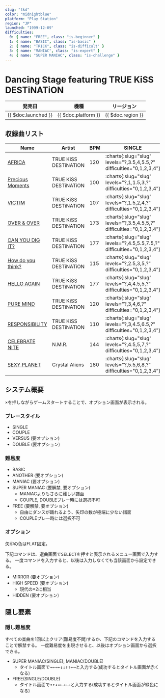 ```yaml
---
slug: "tkd"
color: "midnightblue"
platform: "Play Station"
region: "JP"
launched: "1999-12-09"
difficulties:
  0: { name: "FREE", class: "is-beginner" }
  1: { name: "BASIC", class: "is-basic" }
  2: { name: "TRICK", class: "is-difficult" }
  3: { name: "MANIAC", class: "is-expert" }
  4: { name: "SUPER MANIAC", class: "is-challenge" }
---
```


# Dancing Stage featuring TRUE KiSS DESTiNATiON

|発売日|機種|リージョン|
|------|----|---------|
|{{ $doc.launched }}|{{ $doc.platform }}|{{ $doc.region }}|

## 収録曲リスト

|Name|Artist|BPM|SINGLE|DOUBLE|COUPLE|
|----|------|---|------|------|------|
|[AFRICA](/songs/africa)|TRUE KiSS DESTiNATiON|120|:charts{:slug="slug" levels="?,3.5,4,5.5,?" difficulties="0,1,2,3,4"}|:charts{:slug="slug" levels="?,4,7.5,?" difficulties="0,1,2,3"}|:charts{:slug="slug" levels="3.5,4,5.5" difficulties="1,2,3"}|
|[Precious Moments](/songs/precious-moments)|TRUE KiSS DESTiNATiON|100|:charts{:slug="slug" levels="?,1,1.5,3,?" difficulties="0,1,2,3,4"}|:charts{:slug="slug" levels="?,2,3,?" difficulties="0,1,2,3"}|:charts{:slug="slug" levels="1,1.5,3" difficulties="1,2,3"}|
|[VICTIM](/songs/victim)|TRUE KiSS DESTiNATiON|107|:charts{:slug="slug" levels="?,1.5,2,4,?" difficulties="0,1,2,3,4"}|:charts{:slug="slug" levels="?,2.5,3.5,?" difficulties="0,1,2,3"}|:charts{:slug="slug" levels="1.5,2,4" difficulties="1,2,3"}|
|[OVER & OVER](/songs/over-over)|TRUE KiSS DESTiNATiON|173|:charts{:slug="slug" levels="?,3.5,4.5,5,?" difficulties="0,1,2,3,4"}|:charts{:slug="slug" levels="?,4.5,5.5,?" difficulties="0,1,2,3"}|:charts{:slug="slug" levels="3.5,4.5,5" difficulties="1,2,3"}|
|[CAN YOU DIG IT?](/songs/can-you-dig-it)|TRUE KiSS DESTiNATiON|177|:charts{:slug="slug" levels="?,4.5,5.5,7.5,?" difficulties="0,1,2,3,4"}|:charts{:slug="slug" levels="?,5.5,9,?" difficulties="0,1,2,3"}|:charts{:slug="slug" levels="4.5,5.5,7.5" difficulties="1,2,3"}|
|[How do you think?](/songs/how-do-you-think)|TRUE KiSS DESTiNATiON|115|:charts{:slug="slug" levels="?,2.5,3,5,?" difficulties="0,1,2,3,4"}|:charts{:slug="slug" levels="?,3,4,?" difficulties="0,1,2,3"}|:charts{:slug="slug" levels="2.5,3,5" difficulties="1,2,3"}|
|[HELLO AGAIN](/songs/hello-again)|TRUE KiSS DESTiNATiON|177|:charts{:slug="slug" levels="?,4,4.5,5,?" difficulties="0,1,2,3,4"}|:charts{:slug="slug" levels="?,4.5,6.5,?" difficulties="0,1,2,3"}|:charts{:slug="slug" levels="4,4.5,5" difficulties="1,2,3"}|
|[PURE MIND](/songs/pure-mind)|TRUE KiSS DESTiNATiON|120|:charts{:slug="slug" levels="?,3,4,6,?" difficulties="0,1,2,3,4"}|:charts{:slug="slug" levels="?,4,7.5,?" difficulties="0,1,2,3"}|
|[RESPONSIBILITY](/songs/responsibility)|TRUE KiSS DESTiNATiON|110|:charts{:slug="slug" levels="?,3,4.5,6.5,?" difficulties="0,1,2,3,4"}|:charts{:slug="slug" levels="?,4,4.5,?" difficulties="0,1,2,3"}|:charts{:slug="slug" levels="3,4,6" difficulties="1,2,3"}|
|[CELEBRATE NITE](/songs/celebrate-nite)|N.M.R.|144|:charts{:slug="slug" levels="?,4.5,5,7,?" difficulties="0,1,2,3,4"}|:charts{:slug="slug" levels="?,3.5,8.5,?" difficulties="0,1,2,3"}|:charts{:slug="slug" levels="4.5,5,7" difficulties="1,2,3"}|
|[SEXY PLANET](/songs/sexy-planet)|Crystal Aliens|180|:charts{:slug="slug" levels="?,5.5,6,8,?" difficulties="0,1,2,3,4"}|:charts{:slug="slug" levels="?,6.5,9,?" difficulties="0,1,2,3"}|:charts{:slug="slug" levels="5.5,6,8" difficulties="1,2,3"}|

## システム概要

<kbd>×</kbd>を押しながらゲームスタートすることで、オプション画面が表示される。

### プレースタイル

- SINGLE
- COUPLE
- VERSUS (要オプション)
- DOUBLE (要オプション)

### 難易度

- BASIC
- ANOTHER (要オプション)
- MANIAC (要オプション)
- SUPER MANIAC (要解禁, 要オプション)
  - MANIACよりもさらに難しい譜面
  - COUPLE, DOUBLEプレー時には選択不可
- FREE (要解禁, 要オプション)
  - 自由にダンスが踊れるよう、矢印の数が極端に少ない譜面
  - COUPLEプレー時には選択不可

### オプション

矢印の色はFLAT固定。

下記コマンドは、選曲画面で<kbd>SELECT</kbd>を押すと表示されるメニュー画面で入力する。
一度コマンドを入力すると、以後は入力しなくても当該画面から設定できる。

- MIRROR (要オプション)
- HIGH SPEED (要オプション)
  - 現代の×2に相当
- HIDDEN (要オプション)

## 隠し要素

### 隠し難易度

すべての楽曲を1回以上クリア(難易度不問)するか、下記のコマンドを入力することで解禁する。
一度難易度を出現させると、以後はオプション画面から選択できる。

- SUPER MANIAC(SINGLE), MANIAC(DOUBLE)
  - タイトル画面で<kbd>→←→←↓↓↑↑←→</kbd>と入力する(成功するとタイトル画面が赤くなる)
- FREE(SINGLE/DOUBLE)
  - タイトル画面で<kbd>↑↑↓↓←→←→</kbd>と入力する(成功するとタイトル画面が緑色になる)
